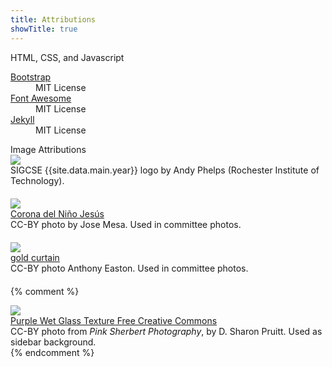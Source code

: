 ```yaml
---
title: Attributions
showTitle: true
---
```


<div class="col-sm-12" id="featured">
    <div class="page-header text-muted">
        HTML, CSS, and Javascript
    </div>
</div>

<dl class="dl-horizontal">
    <dt> <a href="http://getbootstrap.com/">Bootstrap</a> </dt>
    <dd> MIT License</dd>
    <dt> <a href="http://fortawesome.github.io/Font-Awesome/">Font Awesome</a> </dt>
    <dd> MIT License </dd>
    <dt> <a href="http://jekyllrb.com/">Jekyll</a> </dt>
    <dd> MIT License </dd>
</dl>


<div class="col-sm-12" id="featured">
    <div class="page-header text-muted">
        Image Attributions
    </div>
</div>

<div class="row" style="margin-bottom: 20px;">
    <div class="col-sm-2">
        <img src="{{site.base}}/images/logos/kc-full-purple-on-white-400.png" class="img-responsive" />
    </div>
    <div class="col-sm-9 col-offset-sm-1">
        SIGCSE {{site.data.main.year}} logo by Andy Phelps (Rochester Institute of Technology).
    </div>
</div>

<div class="row" style="margin-bottom: 20px;">
  <div class="col-sm-2">
      <img src="https://farm4.staticflickr.com/3147/2947454479_96ee68ec74_q_d.jpg" class="img-responsive" />
  </div>
  <div class="col-sm-9 col-offset-sm-1">
      <a href="https://flic.kr/p/5ustwF">Corona del Niño Jesús</a>
      <br>
      CC-BY photo by Jose Mesa. Used in committee photos.
  </div>
</div>

<div class="row" style="margin-bottom: 20px;">
  <div class="col-sm-2">
      <img src="https://farm1.staticflickr.com/70/178851306_aa073d85c0_q_d.jpg" class="img-responsive" />
  </div>
  <div class="col-sm-9 col-offset-sm-1">
      <a href="https://flic.kr/p/gNEgd">gold curtain</a>
      <br>
      CC-BY photo Anthony Easton. Used in committee photos.
  </div>
</div>

{% comment %}
<div class="row">
  <div class="col-sm-2">
      <img src="https://farm8.staticflickr.com/7059/6816226238_43a56f29e0_m_d.jpg" class="img-responsive" />
  </div>
  <div class="col-sm-9 col-offset-sm-1">
      <a href="https://www.flickr.com/photos/pinksherbet/6816226238/in/photostream/">Purple Wet Glass Texture Free Creative Commons</a>
      <br>
      CC-BY photo from <i>Pink Sherbert Photography</i>, by D. Sharon Pruitt. Used as sidebar background.
  </div>
</div>
{% endcomment %}

<!--

Gold Curtain

https://www.flickr.com/photos/pinkmoose/178851306/in/photolist-9fNMo3-73LEGd-a5F4jd-bq22gu-9gN55L-cyB9R7-cyBa8U-cyB9ZS-6j6PPa-7nzucK-5sYWF6-gNEgd-bnkqEA-485BoE-8mjWCA-9ua2qD-aed6gJ-4MnFuT-5ESsF1-ak75fk

Crown
https://www.flickr.com/photos/liferfe/2947454479/in/photolist-5ustwF-dRzESr-dHxafo-5sh2JK-cne6if-cnhkiL-9y51PY-cnhknj-nT9ip5-diceeN-68SLdg-ctybwU-asqTET-73BgLQ-7bT4Qe-4gbB3y-7NdjHG-f8sisH-7bT4NB-7bT4Pk-683ybz-8KjLdY-8KjLg3-7ozDgj-5YPFs9-9tQD2d-ejENvn-8Tyxvv-41dpHa-eGrheu-5kYuXr-5tgW4j-9hEPvR-aGiiMX-6buC5S-9bcV8G-4xjqnd-8KgHv8-4Ktkkw-by3RfN-bAz3Ar-ndDjF-HZGsH-6buC49-8cuLcZ-8KgHuk-9hEPLM-9hHVF1-9hHUFN-9hEPAk

-->